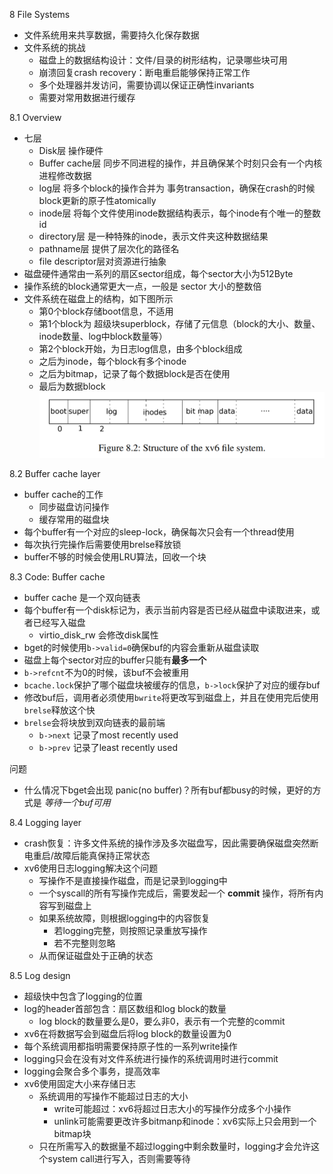 
8 File Systems

- 文件系统用来共享数据，需要持久化保存数据
- 文件系统的挑战
  - 磁盘上的数据结构设计：文件/目录的树形结构，记录哪些块可用
  - 崩溃回复crash recovery：断电重启能够保持正常工作
  - 多个处理器并发访问，需要协调以保证正确性invariants
  - 需要对常用数据进行缓存


8.1 Overview

- 七层
  - Disk层 操作硬件
  - Buffer cache层 同步不同进程的操作，并且确保某个时刻只会有一个内核进程修改数据
  - log层 将多个block的操作合并为 事务transaction，确保在crash的时候block更新的原子性atomically
  - inode层 将每个文件使用inode数据结构表示，每个inode有个唯一的整数id
  - directory层 是一种特殊的inode，表示文件夹这种数据结果
  - pathname层 提供了层次化的路径名
  - file descriptor层对资源进行抽象
- 磁盘硬件通常由一系列的扇区sector组成，每个sector大小为512Byte
- 操作系统的block通常更大一点，一般是 sector 大小的整数倍
- 文件系统在磁盘上的结构，如下图所示
  - 第0个block存储boot信息，不适用
  - 第1个block为 超级块superblock，存储了元信息（block的大小、数量、inode数量、log中block数量等）
  - 第2个block开始，为日志log信息，由多个block组成
  - 之后为inode，每个block有多个inode
  - 之后为bitmap，记录了每个数据block是否在使用
  - 最后为数据block
![](struct_of_fs.png)

8.2 Buffer cache layer

- buffer cache的工作
  - 同步磁盘访问操作
  - 缓存常用的磁盘块
- 每个buffer有一个对应的sleep-lock，确保每次只会有一个thread使用
- 每次执行完操作后需要使用brelse释放锁
- buffer不够的时候会使用LRU算法，回收一个块

8.3 Code: Buffer cache

- buffer cache 是一个双向链表
- 每个buffer有一个disk标记为，表示当前内容是否已经从磁盘中读取进来，或者已经写入磁盘
  - virtio_disk_rw 会修改disk属性
- bget的时候使用`b->valid=0`确保buf的内容会重新从磁盘读取
- 磁盘上每个sector对应的buffer只能有**最多一个**
- `b->refcnt`不为0的时候，该buf不会被重用
- `bcache.lock`保护了哪个磁盘块被缓存的信息，`b->lock`保护了对应的缓存buf
- 修改buf后，调用者必须使用`bwrite`将更改写到磁盘上，并且在使用完后使用`brelse`释放这个快
- `brelse`会将块放到双向链表的最前端
  - `b->next` 记录了most recently used
  - `b->prev` 记录了least recently used

问题 
- 什么情况下bget会出现 panic(no buffer)？所有buf都busy的时候，更好的方式是 *等待一个buf可用*

8.4 Logging layer

- crash恢复：许多文件系统的操作涉及多次磁盘写，因此需要确保磁盘突然断电重启/故障后能真保持正常状态
- xv6使用日志logging解决这个问题
  - 写操作不是直接操作磁盘，而是记录到logging中
  - 一个syscall的所有写操作完成后，需要发起一个 **commit** 操作，将所有内容写到磁盘上
  - 如果系统故障，则根据logging中的内容恢复
    - 若logging完整，则按照记录重放写操作
    - 若不完整则忽略
  - 从而保证磁盘处于正确的状态

8.5 Log design

- 超级快中包含了logging的位置
- log的header首部包含：扇区数组和log block的数量
  - log block的数量要么是0，要么非0，表示有一个完整的commit
- xv6在将数据写会到磁盘后将log block的数量设置为0
- 每个系统调用都指明需要保持原子性的一系列write操作
- logging只会在没有对文件系统进行操作的系统调用时进行commit
- logging会聚合多个事务，提高效率
- xv6使用固定大小来存储日志
  - 系统调用的写操作不能超过日志的大小
    - write可能超过：xv6将超过日志大小的写操作分成多个小操作
    - unlink可能需要更改许多bitmanp和inode：xv6实际上只会用到一个bitmap块
  - 只在所需写入的数据量不超过logging中剩余数量时，logging才会允许这个system call进行写入，否则需要等待
